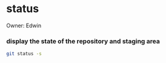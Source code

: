 # status

Owner: Edwin

### display the state of the repository and staging area

```bash
git status -s
```